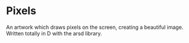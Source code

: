 # Pixels
An artwork which draws pixels on the screen, creating a beautiful image. Written totally in D with the arsd library.
